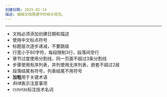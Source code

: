 ```yaml
---
创建日期: 2025-02-14
描述: 编辑文档需遵守的相关规范。
---
```

---
- 文档必须添加创建日期和描述
- 使用中文标点符号
- 标题层次逐步递减，不要跳级
- 行宽小于80字符，每段限制3行，段落间空行
- 章节过度使用分割线，同一页面不超过3条分割线
- 步骤使用有序列表，并列使用无序列表，嵌套不超过2层
- 段落结尾有符号，列表结尾不用符号
- **加粗**用于关键术语
- *斜体*表示注意事项
- `行内代码`标注技术名词